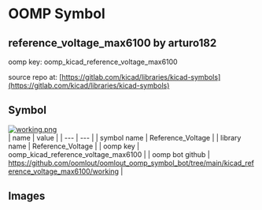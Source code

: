 # OOMP Symbol  
## reference_voltage_max6100  by arturo182  
  
oomp key: oomp_kicad_reference_voltage_max6100  
  
source repo at: [https://gitlab.com/kicad/libraries/kicad-symbols](https://gitlab.com/kicad/libraries/kicad-symbols)  
## Symbol  
  
[![working.png](working_600.png)](working.png)  
| name | value | 
| --- | --- | 
| symbol name | Reference_Voltage | 
| library name | Reference_Voltage | 
| oomp key | oomp_kicad_reference_voltage_max6100 | 
| oomp bot github | https://github.com/oomlout/oomlout_oomp_symbol_bot/tree/main/kicad_reference_voltage_max6100/working | 
## Images  
